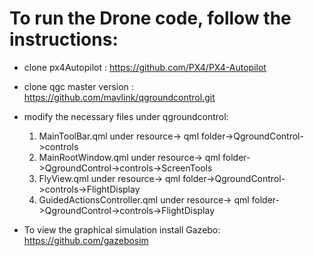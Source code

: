 # To run the Drone code, follow the instructions:

- clone px4Autopilot : https://github.com/PX4/PX4-Autopilot
- clone qgc master version : https://github.com/mavlink/qgroundcontrol.git
- modify the necessary files under qgroundcontrol:
  1. MainToolBar.qml under resource-> qml folder->QgroundControl->controls
  2. MainRootWindow.qml under resource-> qml folder->QgroundControl->controls->ScreenTools
  3. FlyView.qml under resource-> qml folder->QgroundControl->controls->FlightDisplay
  4. GuidedActionsController.qml under resource-> qml folder->QgroundControl->controls->FlightDisplay
     
- To view the graphical simulation install Gazebo: https://github.com/gazebosim
